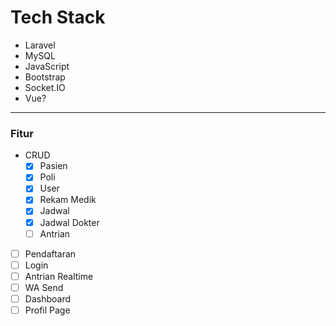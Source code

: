 # Tech Stack

- Laravel
- MySQL
- JavaScript
- Bootstrap
- Socket.IO
- Vue?
--------------------

### Fitur
- CRUD
  - [x] Pasien
  - [x] Poli
  - [x] User
  - [x] Rekam Medik
  - [x] Jadwal
  - [x] Jadwal Dokter
  - [ ] Antrian
- [ ] Pendaftaran
- [ ] Login
- [ ] Antrian Realtime
- [ ] WA Send
- [ ] Dashboard
- [ ] Profil Page
